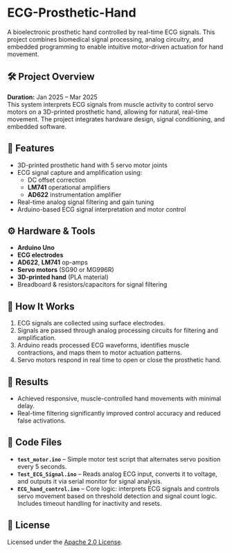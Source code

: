 # ECG-Prosthetic-Hand

A bioelectronic prosthetic hand controlled by real-time ECG signals. This project combines biomedical signal processing, analog circuitry, and embedded programming to enable intuitive motor-driven actuation for hand movement.

## 🛠️ Project Overview

**Duration:** Jan 2025 – Mar 2025  
This system interprets ECG signals from muscle activity to control servo motors on a 3D-printed prosthetic hand, allowing for natural, real-time movement. The project integrates hardware design, signal conditioning, and embedded software.

## 🔧 Features

- 3D-printed prosthetic hand with 5 servo motor joints
- ECG signal capture and amplification using:
  - DC offset correction
  - **LM741** operational amplifiers
  - **AD622** instrumentation amplifier
- Real-time analog signal filtering and gain tuning
- Arduino-based ECG signal interpretation and motor control

## ⚙️ Hardware & Tools

- **Arduino Uno**
- **ECG electrodes**
- **AD622**, **LM741** op-amps
- **Servo motors** (SG90 or MG996R)
- **3D-printed hand** (PLA material)
- Breadboard & resistors/capacitors for signal filtering

## 🧠 How It Works

1. ECG signals are collected using surface electrodes.
2. Signals are passed through analog processing circuits for filtering and amplification.
3. Arduino reads processed ECG waveforms, identifies muscle contractions, and maps them to motor actuation patterns.
4. Servo motors respond in real time to open or close the prosthetic hand.

## 🧪 Results

- Achieved responsive, muscle-controlled hand movements with minimal delay.
- Real-time filtering significantly improved control accuracy and reduced false activations.

## 🧠 Code Files

- **`test_motor.ino`** – Simple motor test script that alternates servo position every 5 seconds.
- **`Test_ECG_Signal.ino`** – Reads analog ECG input, converts it to voltage, and outputs it via serial monitor for signal analysis.
- **`ECG_hand_control.ino`** – Core logic: interprets ECG signals and controls servo movement based on threshold detection and signal count logic. Includes timeout handling for inactivity and resets.

## 📃 License

Licensed under the [Apache 2.0 License](./LICENSE).
